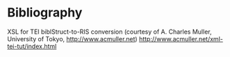 # Bibliography

XSL for TEI biblStruct-to-RIS conversion (courtesy of A. Charles Muller, University of Tokyo, http://www.acmuller.net)
http://www.acmuller.net/xml-tei-tut/index.html